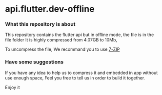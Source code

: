 # api.flutter.dev-offline

### What this repository is about

This repository contains the flutter api but in offline mode,
the file is in the file folder
It is highly compressed from 4.07GB to 10Mb, 

To uncompress the file, We recommand you to use <a href="https://www.7-zip.org/download.html">7-ZIP</a>


### Have some suggestions
If you have any idea to help us to compress it and embedded in app without use enough space, 
Feel you free to tell us in order to build it together.

Enjoy it 
